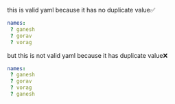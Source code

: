 this is valid yaml because it has no duplicate value✅  
```yaml
names:
 ? ganesh
 ? gorav
 ? vorag
```  
but this is  not valid yaml because it has duplicate value❌  
```yaml
names:
 ? ganesh
 ? gorav
 ? vorag
 ? ganesh
```  